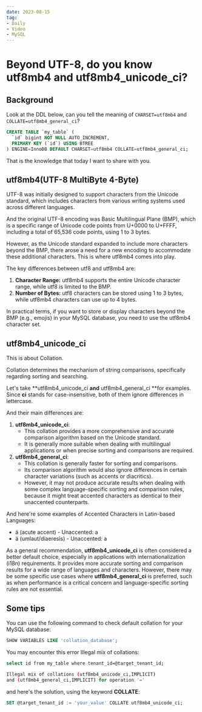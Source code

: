 ```yaml
---
date: 2023-08-15
tag:
- Daily
- Video
- MySQL
---
```


# Beyond UTF-8, do you know utf8mb4 and utf8mb4_unicode_ci?
## Background
Look at the DDL below, can you tell the meaning of `CHARSET=utf8mb4` and `COLLATE=utf8mb4_general_ci`?
```sql
CREATE TABLE `my_table` (
  `id` bigint NOT NULL AUTO_INCREMENT,
  PRIMARY KEY (`id`) USING BTREE
) ENGINE=InnoDB DEFAULT CHARSET=utf8mb4 COLLATE=utf8mb4_general_ci;
```

That is the knowledge that today I want to share with you.

<!-- more -->

<BiliBili bvid="BV1Rp4y1g7Uw" />

## utf8mb4(UTF-8 MultiByte 4-Byte)
UTF-8 was initially designed to support characters from the Unicode standard, which includes characters from various writing systems used across different languages. 

And the original UTF-8 encoding was Basic Multilingual Plane (BMP), which is a specific range of Unicode code points from U+0000 to U+FFFF, including a total of 65,536 code points, using 1 to 3 bytes.

However, as the Unicode standard expanded to include more characters beyond the BMP, there arose a need for a new encoding to accommodate these additional characters. This is where utf8mb4 comes into play.

The key differences between utf8 and utf8mb4 are:

1. **Character Range:** utf8mb4 supports the entire Unicode character range, while utf8 is limited to the BMP.
2. **Number of Bytes:** utf8 characters can be stored using 1 to 3 bytes, while utf8mb4 characters can use up to 4 bytes.

In practical terms, if you want to store or display characters beyond the BMP (e.g., emojis) in your MySQL database, you need to use the utf8mb4 character set. 
## utf8mb4_unicode_ci
This is about Collation.

Collation determines the mechanism of string comparisons, specifically regarding sorting and searching. 

Let's take **utf8mb4_unicode_ci **and** utf8mb4_general_ci **for examples. Since **ci** stands for case-insensitive, both of them ignore differences in lettercase. 

And their main differences are:

1. **utf8mb4_unicode_ci**:
   - This collation provides a more comprehensive and accurate comparison algorithm based on the Unicode standard.
   - It is generally more suitable when dealing with multilingual applications or when precise sorting and comparisons are required.
2. **utf8mb4_general_ci**:
   - This collation is generally faster for sorting and comparisons.
   - Its comparison algorithm would also ignore differences in certain character variations (such as accents or diacritics).
   - However, it may not produce accurate results when dealing with some complex language-specific sorting and comparison rules, because it might treat accented characters as identical to their unaccented counterparts.

And here're some examples of Accented Characters in Latin-based Languages:

- á (acute accent) - Unaccented: a
- ä (umlaut/diaeresis) - Unaccented: a

As a general recommendation, **utf8mb4_unicode_ci** is often considered a better default choice, especially in applications with internationalization (i18n) requirements. It provides more accurate sorting and comparison results for a wide range of languages and characters. 
However, there may be some specific use cases where **utf8mb4_general_ci** is preferred, such as when performance is a critical concern and language-specific sorting rules are not essential.
## Some tips
You can use the following command to check default collation for your MySQL database:
```sql
SHOW VARIABLES LIKE 'collation_database';
```

You may encounter this error Illegal mix of collations:
```bash
select id from my_table where tenant_id=@target_tenant_id;

Illegal mix of collations (utf8mb4_unicode_ci,IMPLICIT) 
and (utf8mb4_general_ci,IMPLICIT) for operation '='
```
and here's the solution, using the keyword **COLLATE**:
```sql
SET @target_tenant_id := 'your_value' COLLATE utf8mb4_unicode_ci;
```

